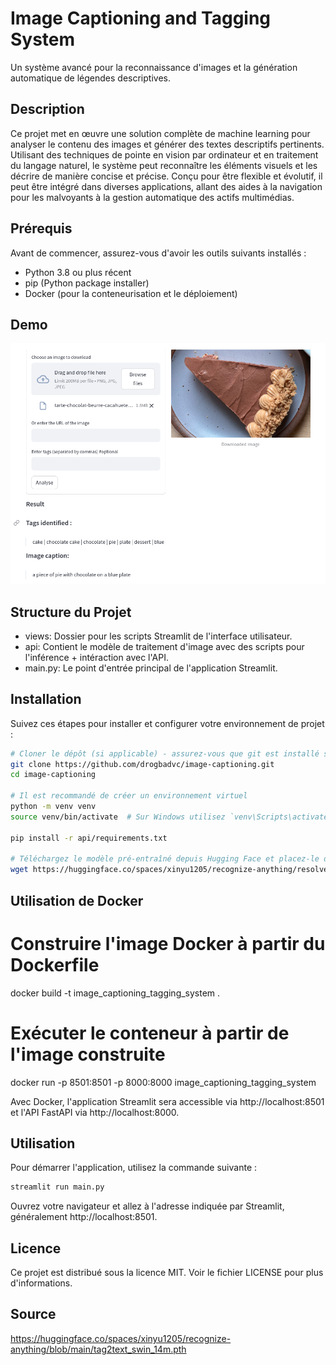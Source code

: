 # Image Captioning and Tagging System

Un système avancé pour la reconnaissance d'images et la génération automatique de légendes descriptives.

## Description

Ce projet met en œuvre une solution complète de machine learning pour analyser le contenu des images et générer des textes descriptifs pertinents. Utilisant des techniques de pointe en vision par ordinateur et en traitement du langage naturel, le système peut reconnaître les éléments visuels et les décrire de manière concise et précise. Conçu pour être flexible et évolutif, il peut être intégré dans diverses applications, allant des aides à la navigation pour les malvoyants à la gestion automatique des actifs multimédias.

## Prérequis

Avant de commencer, assurez-vous d'avoir les outils suivants installés :
- Python 3.8 ou plus récent
- pip (Python package installer)
- Docker (pour la conteneurisation et le déploiement)

## Demo 

![alt text](img/demo.png "Title")

## Structure du Projet

- views: Dossier pour les scripts Streamlit de l'interface utilisateur.
- api: Contient le modèle de traitement d'image avec des scripts pour l'inférence + intéraction avec l'API.
- main.py: Le point d'entrée principal de l'application Streamlit.

## Installation

Suivez ces étapes pour installer et configurer votre environnement de projet :

```bash
# Cloner le dépôt (si applicable) - assurez-vous que git est installé sur votre système.
git clone https://github.com/drogbadvc/image-captioning.git
cd image-captioning

# Il est recommandé de créer un environnement virtuel
python -m venv venv
source venv/bin/activate  # Sur Windows utilisez `venv\Scripts\activate`

pip install -r api/requirements.txt

# Téléchargez le modèle pré-entraîné depuis Hugging Face et placez-le dans le dossier 'api/pretrained'
wget https://huggingface.co/spaces/xinyu1205/recognize-anything/resolve/main/tag2text_swin_14m.pth
```

## Utilisation de Docker

# Construire l'image Docker à partir du Dockerfile
docker build -t image_captioning_tagging_system .

# Exécuter le conteneur à partir de l'image construite
docker run -p 8501:8501 -p 8000:8000 image_captioning_tagging_system

Avec Docker, l'application Streamlit sera accessible via http://localhost:8501 et l'API FastAPI via http://localhost:8000.


## Utilisation

Pour démarrer l'application, utilisez la commande suivante :

```bash
streamlit run main.py
```

Ouvrez votre navigateur et allez à l'adresse indiquée par Streamlit, généralement http://localhost:8501.


## Licence

Ce projet est distribué sous la licence MIT. Voir le fichier LICENSE pour plus d'informations.

## Source

https://huggingface.co/spaces/xinyu1205/recognize-anything/blob/main/tag2text_swin_14m.pth